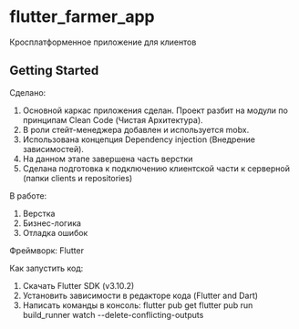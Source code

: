 # flutter_farmer_app

Кросплатформенное приложение для клиентов

## Getting Started

Сделано:

1. Основной каркас приложения сделан. Проект разбит на модули по принципам Clean Code (Чистая Архитектура).
2. В роли стейт-менеджера добавлен и используется mobx.
3. Использована концепция Dependency injection (Внедрение зависимостей).
4. На данном этапе завершена часть верстки
5. Cделана подготовка к подключению клиентской части к серверной (папки clients и repositories)


В работе:

1. Верстка
2. Бизнес-логика
3. Отладка ошибок


Фреймворк: Flutter

Как запустить код: 

1. Скачать Flutter SDK (v3.10.2)
2. Установить зависимости в редакторе кода (Flutter and Dart)
3. Написать команды в консоль: 
flutter pub get
flutter pub run build_runner watch --delete-conflicting-outputs
